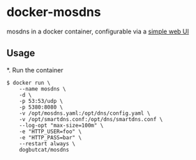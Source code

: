# docker-mosdns

mosdns in a docker container, configurable via a [simple web UI](https://github.com/jpillora/webproc)

## Usage

*. Run the container

   ```shell
   $ docker run \
       --name mosdns \
       -d \
       -p 53:53/udp \
       -p 5380:8080 \
       -v /opt/mosdns.yaml:/opt/dns/config.yaml \
       -v /opt/smartdns.conf:/opt/dns/smartdns.conf \
       --log-opt "max-size=100m" \
       -e "HTTP_USER=foo" \
       -e "HTTP_PASS=bar" \
       --restart always \
       dogbutcat/mosdns
   ```
